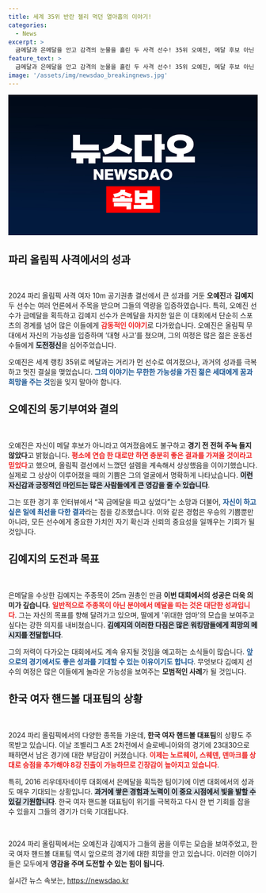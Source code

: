 ```yaml
---
title: 세계 35위 반란 젤리 먹던 열아홉의 이야기!
categories:
  - News
excerpt: >
  금메달과 은메달을 안고 감격의 눈물을 흘린 두 사격 선수! 35위 오예진, 메달 후보 아닌 예상을 깨고 감동의 순간을 만들었고, 워킹맘 김예지는 딸을 향한 약속을 지켰다. 이번 올림픽에서의 기적 같은 이야기를 놓치지 마세요!
feature_text: >
  금메달과 은메달을 안고 감격의 눈물을 흘린 두 사격 선수! 35위 오예진, 메달 후보 아닌 예상을 깨고 감동의 순간을 만들었고, 워킹맘 김예지는 딸을 향한 약속을 지켰다. 이번 올림픽에서의 기적 같은 이야기를 놓치지 마세요!
image: '/assets/img/newsdao_breakingnews.jpg'
---
```


<p><img src="/assets/img/newsdao_breakingnews.jpg" alt="cryptoinkorea 속보" /></p>

<h2 data-ke-size="size26">파리 올림픽 사격에서의 성과</h2>

<p data-ke-size="size16">&nbsp;</p>

<p data-ke-size="size16">2024 파리 올림픽 사격 여자 10m 공기권총 결선에서 큰 성과를 거둔 <b>오예진</b>과 <b>김예지</b> 두 선수는 여러 언론에서 주목을 받으며 그들의 역량을 입증하였습니다. 특히, 오예진 선수가 금메달을 획득하고 김예지 선수가 은메달을 차지한 일은 이 대회에서 단순히 스포츠의 경계를 넘어 많은 이들에게 <b><span style="color: #ee2323;">감동적인 이야기</span></b>로 다가왔습니다. 오예진은 올림픽 무대에서 자신의 가능성을 입증하며 ‘대형 사고’를 쳤으며, 그의 여정은 많은 젊은 운동선수들에게 <b><span style="background-color: #21538527;">도전정신</span></b>을 심어주었습니다. </p>

<p data-ke-size="size16">오예진은 세계 랭킹 35위로 메달과는 거리가 먼 선수로 여겨졌으나, 과거의 성과를 극복하고 멋진 결실을 맺었습니다. <b><span style="color: #1a5490;">그의 이야기는 무한한 가능성을 가진 젊은 세대에게 꿈과 희망을 주는 것</span></b>임을 잊지 말아야 합니다.</p>

<h2 data-ke-size="size26">오예진의 동기부여와 결의</h2>

<p data-ke-size="size16">&nbsp;</p>

<p data-ke-size="size16">오예진은 자신이 메달 후보가 아니라고 여겨졌음에도 불구하고 <b>경기 전 전혀 주눅 들지 않았다</b>고 밝혔습니다. <b><span style="color: #ee2323;">평소에 연습 한 대로만 하면 충분히 좋은 결과를 가져올 것이라고 믿었다</span></b>고 했으며, 올림픽 결선에서 느꼈던 설렘을 계속해서 상상했음을 이야기했습니다. 실제로 그 상상이 이루어졌을 때의 기쁨은 그의 얼굴에서 명확하게 나타났습니다. <b><span style="background-color: #21538527;">이런 자신감과 긍정적인 마인드는 많은 사람들에게 큰 영감을 줄 수 있습니다</span></b>.</p>

<p data-ke-size="size16">그는 또한 경기 후 인터뷰에서 “꼭 금메달을 따고 싶었다”는 소망과 더불어, <b><span style="color: #1a5490;">자신이 하고 싶은 일에 최선을 다한 결과</span></b>라는 점을 강조했습니다. 이와 같은 경험은 우승의 기쁨뿐만 아니라, 모든 선수에게 중요한 가치인 자기 확신과 신뢰의 중요성을 일깨우는 기회가 될 것입니다.</p>

<h2 data-ke-size="size26">김예지의 도전과 목표</h2>

<p data-ke-size="size16">&nbsp;</p>

<p data-ke-size="size16">은메달을 수상한 김예지는 주종목이 25m 권총인 만큼 <b>이번 대회에서의 성공은 더욱 의미가 깊습니다</b>. <b><span style="color: #ee2323;">일반적으로 주종목이 아닌 분야에서 메달을 따는 것은 대단한 성과입니다</span></b>. 그는 자신의 목표를 향해 달려가고 있으며, 딸에게 '위대한 엄마'의 모습을 보여주고 싶다는 강한 의지를 내비쳤습니다. <b><span style="background-color: #21538527;">김예지의 이러한 다짐은 많은 워킹맘들에게 희망의 메시지를 전달합니다</span></b>.</p>

<p data-ke-size="size16">그의 저력이 다가오는 대회에서도 계속 유지될 것임을 예고하는 소식들이 많습니다. <b><span style="color: #1a5490;">앞으로의 경기에서도 좋은 성과를 기대할 수 있는 이유이기도 합니다</span></b>. 무엇보다 김예지 선수의 여정은 많은 이들에게 놀라운 가능성을 보여주는 <b>모범적인 사례</b>가 될 것입니다.</p>

<h2 data-ke-size="size26">한국 여자 핸드볼 대표팀의 상황</h2>

<p data-ke-size="size16">&nbsp;</p>

<p data-ke-size="size16">2024 파리 올림픽에서의 다양한 종목들 가운데, <b>한국 여자 핸드볼 대표팀</b>의 상황도 주목받고 있습니다. 이날 조별리그 A조 2차전에서 슬로베니아와의 경기에 23대30으로 패하면서 남은 경기에 대한 부담감이 커졌습니다. <b><span style="color: #ee2323;">이제는 노르웨이, 스웨덴, 덴마크를 상대로 승점을 추가해야 8강 진출이 가능하므로 긴장감이 높아지고 있습니다</span></b>.</p>

<p data-ke-size="size16">특히, 2016 리우데자네이루 대회에서 은메달을 획득한 팀이기에 이번 대회에서의 성과도 매우 기대되는 상황입니다. <b><span style="background-color: #21538527;">과거에 쌓은 경험과 노력이 이 중요 시점에서 빛을 발할 수 있길 기원합니다</span></b>. 한국 여자 핸드볼 대표팀이 위기를 극복하고 다시 한 번 기회를 잡을 수 있을지 그들의 경기가 더욱 기대됩니다.</p>

<p data-ke-size="size16">&nbsp;</p>

<p data-ke-size="size16">2024 파리 올림픽에서는 오예진과 김예지가 그들의 꿈을 이루는 모습을 보여주었고, 한국 여자 핸드볼 대표팀 역시 앞으로의 경기에 대한 희망을 안고 있습니다. 이러한 이야기들은 모두에게 <b>영감을 주며 도전할 수 있는 힘이 됩니다</b>.</p>
실시간 뉴스 속보는, <a href="https://newsdao.kr" rel="dofollow">https://newsdao.kr</a>


